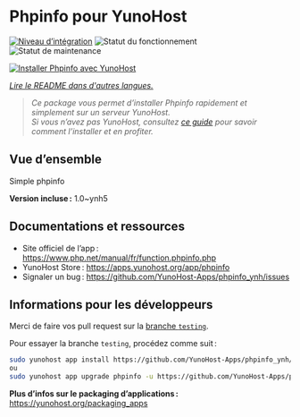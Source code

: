 <!--
Nota bene : ce README est automatiquement généré par <https://github.com/YunoHost/apps/tree/master/tools/readme_generator>
Il NE doit PAS être modifié à la main.
-->

# Phpinfo pour YunoHost

[![Niveau d’intégration](https://dash.yunohost.org/integration/phpinfo.svg)](https://dash.yunohost.org/appci/app/phpinfo) ![Statut du fonctionnement](https://ci-apps.yunohost.org/ci/badges/phpinfo.status.svg) ![Statut de maintenance](https://ci-apps.yunohost.org/ci/badges/phpinfo.maintain.svg)

[![Installer Phpinfo avec YunoHost](https://install-app.yunohost.org/install-with-yunohost.svg)](https://install-app.yunohost.org/?app=phpinfo)

*[Lire le README dans d'autres langues.](./ALL_README.md)*

> *Ce package vous permet d’installer Phpinfo rapidement et simplement sur un serveur YunoHost.*  
> *Si vous n’avez pas YunoHost, consultez [ce guide](https://yunohost.org/install) pour savoir comment l’installer et en profiter.*

## Vue d’ensemble

Simple phpinfo

**Version incluse :** 1.0~ynh5
## Documentations et ressources

- Site officiel de l’app : <https://www.php.net/manual/fr/function.phpinfo.php>
- YunoHost Store : <https://apps.yunohost.org/app/phpinfo>
- Signaler un bug : <https://github.com/YunoHost-Apps/phpinfo_ynh/issues>

## Informations pour les développeurs

Merci de faire vos pull request sur la [branche `testing`](https://github.com/YunoHost-Apps/phpinfo_ynh/tree/testing).

Pour essayer la branche `testing`, procédez comme suit :

```bash
sudo yunohost app install https://github.com/YunoHost-Apps/phpinfo_ynh/tree/testing --debug
ou
sudo yunohost app upgrade phpinfo -u https://github.com/YunoHost-Apps/phpinfo_ynh/tree/testing --debug
```

**Plus d’infos sur le packaging d’applications :** <https://yunohost.org/packaging_apps>
